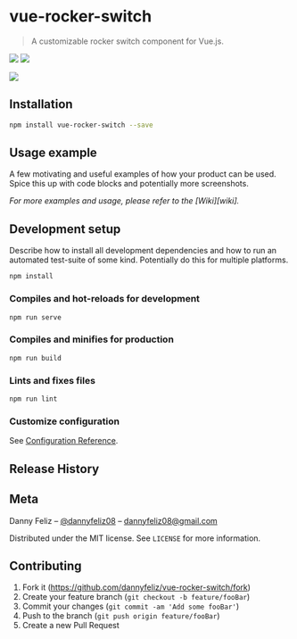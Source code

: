 # vue-rocker-switch

> A customizable rocker switch component for Vue.js.

[<img src="https://img.shields.io/npm/dt/vue-rocker-switch.svg">](https://www.npmjs.com/package/vue-rocker-switch)
[<img src="https://img.shields.io/npm/v/vue-rocker-switch.svg">](https://www.npmjs.com/package/vue-rocker-switch)

<!-- One to two paragraph statement about your product and what it does. -->

![](header.png)

## Installation

```sh
npm install vue-rocker-switch --save
```

## Usage example

A few motivating and useful examples of how your product can be used. Spice this up with code blocks and potentially more screenshots.

_For more examples and usage, please refer to the [Wiki][wiki]._

## Development setup

Describe how to install all development dependencies and how to run an automated test-suite of some kind. Potentially do this for multiple platforms.

```
npm install
```

### Compiles and hot-reloads for development

```
npm run serve
```

### Compiles and minifies for production

```
npm run build
```

### Lints and fixes files

```
npm run lint
```

### Customize configuration

See [Configuration Reference](https://cli.vuejs.org/config/).

## Release History

## Meta

Danny Feliz – [@dannyfeliz08](https://twitter.com/dannyfeliz08) – dannyfeliz08@gmail.com

Distributed under the MIT license. See `LICENSE` for more information.

## Contributing

1. Fork it (<https://github.com/dannyfeliz/vue-rocker-switch/fork>)
2. Create your feature branch (`git checkout -b feature/fooBar`)
3. Commit your changes (`git commit -am 'Add some fooBar'`)
4. Push to the branch (`git push origin feature/fooBar`)
5. Create a new Pull Request
